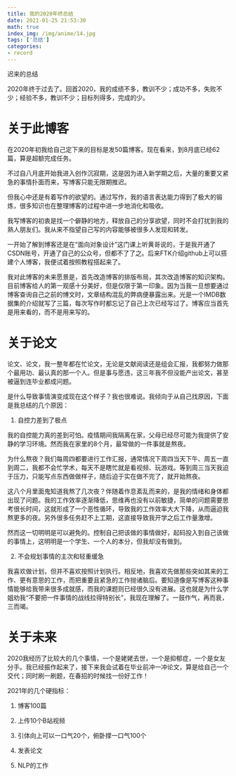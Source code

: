 ```yaml
---
title: 我的2020年终总结
date: 2021-01-25 21:53:30
math: true
index_img: /img/anime/14.jpg
tags: ['总结']
categories: 
- record
---
```


迟来的总结
<!--more--->

2020年终于过去了。回首2020，我的成绩不多，教训不少；成功不多，失败不少；经验不多，教训不少；目标列得多，完成的少。

# 关于此博客

在2020年初我给自己定下来的目标是发50篇博客。现在看来，到8月底已经62篇，算是超额完成任务。

不过自八月底开始我进入创作沉寂期，这是因为进入新学期之后，大量的重要又紧急的事情扑面而来，写博客只能无限期推迟。

但我心中还是有着写作的欲望的。通过写作，我的语言表达能力得到了极大的锻炼，很多知识也在整理博客的过程中进一步地消化和吸收。

我写博客的初衷是找一个僻静的地方，释放自己的分享欲望，同时不会打扰到我的熟人朋友们。我从来不指望自己写的内容能够被很多人发现和转发。

一开始了解到博客还是在“面向对象设计”这门课上听黄哥说的，于是我开通了CSDN账号，开通了自己的公众号，但都不了了之。后来FTK介绍github上可以搭建个人博客，我便试着按照教程搭起来了。

我对此博客的未来愿景是，首先改造博客的排版布局，其次改造博客的知识架构。目前博客给人的第一观感十分美好，但是仅限于第一印象。因为当我一旦想要通过博客查询自己之前的博文时，文章结构混乱的弊病便暴露出来。光是一个IMDB数据集的介绍就写了三篇，每次写作时都忘记了自己上次已经写过了。博客应当首先是用来看的，而不是用来写的。

# 关于论文

论文、论文，我一整年都在忙论文，无论是文献阅读还是组会汇报，我都努力做那个最用功、最认真的那一个人。但是事与愿违，这三年我不但没能产出论文，甚至被逼到连毕业都成问题。

是什么导致事情演变成现在这个样子？我也很难说。我倾向于从自己找原因，下面是我总结的几个原因：

1. 自控力差到了极点

我的自控能力真的差到可怕。疫情期间我隔离在家，父母已经尽可能为我提供了安静的学习环境。然而我在家里的8个月，最常做的一件事就是熬夜。

为什么熬夜？我们每周四都要进行工作汇报，通常情况下周四当天下午、周五一直到周二，我都不会忙学术，每天不是瞎忙就是看视频、玩游戏。等到周三当天我迫于压力，只能写点东西做做样子，随后迫于实在做不完了，就开始熬夜。

这八个月里面鬼知道我熬了几次夜？伴随着作息紊乱而来的，是我的情绪和身体都出现了问题。我的工作效率逐渐降低，思维再也没有以前敏捷，简单的问题需要思考很长时间，这就形成了一个恶性循环，导致我的工作效率大大下降，从而逼迫我熬更多的夜。另外很多任务赶不上工期，这直接导致我开学之后工作量激增。

然而这一切明明是可以避免的。控制自己把该做的事情做好，起码投入到自己该做的事情上，这明明是一个学生、一个人的本分，但我却没有做到。

2. 不会规划事情的主次和轻重缓急

我喜欢做计划，但并不喜欢按照计划执行。相反地，我喜欢先做那些突如其来的工作、更有意思的工作，而把重要且紧急的工作抛诸脑后。要知道像是写博客这种事情能够给我带来很多成就感，而我的课题则已经很久没有进展。这也就是为什么学姐劝我“不要把一件事情的战线拉得特别长”，我现在理解了。一鼓作气，再而衰，三而竭。

# 关于未来

2020我经历了比较大的几个事情，一个是姥姥去世，一个是抑郁症，一个是女友分手。我已经振作起来了，接下来我会试着在毕业前冲一冲论文，算是给自己一个交代；同时刷一刷题，在春招的时候找一份好工作！

2021年的几个硬指标：

1. 博客100篇

2. 上传10个B站视频

3. 引体向上可以一口气20个，俯卧撑一口气100个

4. 发表论文

5. NLP的工作